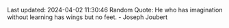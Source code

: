 Last updated: 2024-04-02 11:30:46
Random Quote: He who has imagination without learning has wings but no feet. - Joseph Joubert